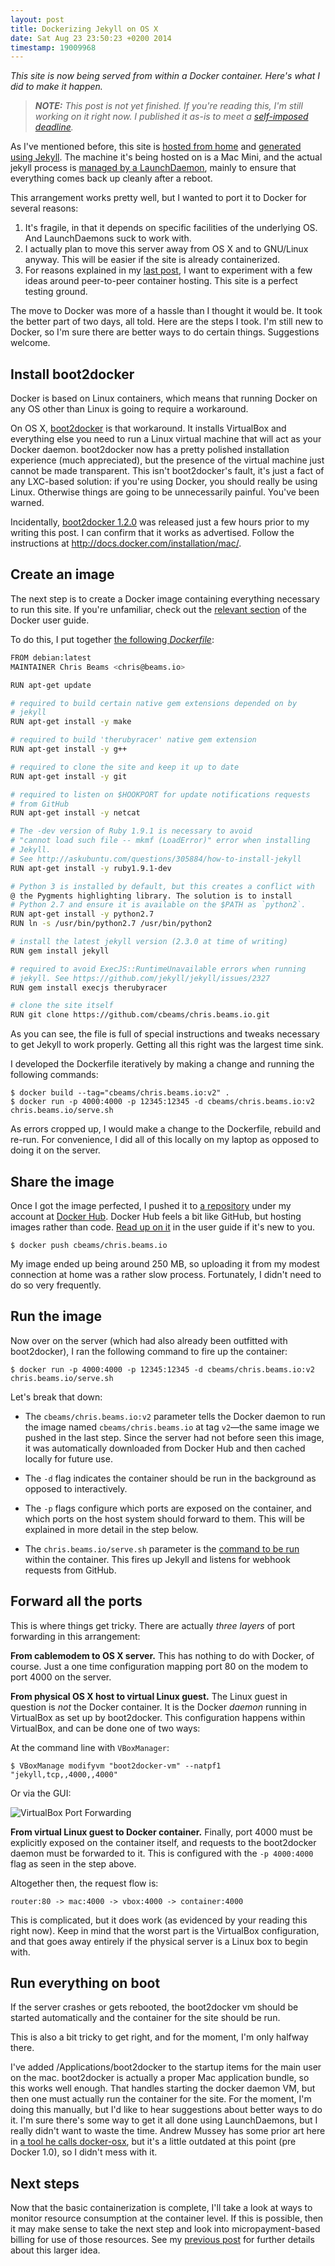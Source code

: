 ```yaml
---
layout: post
title: Dockerizing Jekyll on OS X
date: Sat Aug 23 23:50:23 +0200 2014
timestamp: 19009968
---
```


_This site is now being served from within a Docker container. Here's what I did to make it happen._

> _**NOTE:** This post is not yet finished. If you're reading this, I'm still working on it right now. I published it as-is to meet a [self-imposed deadline](/posts/practice)._

As I've mentioned before, this site is [hosted from home](/posts/indiehost) and [generated using Jekyll](/posts/epoch). The machine it's being hosted on is a Mac Mini, and the actual jekyll process is [managed by a LaunchDaemon](https://github.com/cbeams/chris.beams.io/commit/5f614e68a63694b2c846f4c788dc4b8499aa196c), mainly to ensure that everything comes back up cleanly after a reboot.

This arrangement works pretty well, but I wanted to port it to Docker for several reasons:

1. It's fragile, in that it depends on specific facilities of the underlying OS. And LaunchDaemons suck to work with.
2. I actually plan to move this server away from OS X and to GNU/Linux anyway. This will be easier if the site is already containerized.
3. For reasons explained in my [last post](/posts/docker), I want to experiment with a few ideas around peer-to-peer container hosting. This site is a perfect testing ground.

The move to Docker was more of a hassle than I thought it would be. It took the better part of two days, all told. Here are the steps I took. I'm still new to Docker, so I'm sure there are better ways to do certain things. Suggestions welcome.


## Install boot2docker

Docker is based on Linux containers, which means that running Docker on any OS other than Linux is going to require a workaround.

On OS X, [boot2docker](http://boot2docker.io/) is that workaround. It installs VirtualBox and everything else you need to run a Linux virtual machine that will act as your Docker daemon. boot2docker now has a pretty polished installation experience (much appreciated), but the presence of the virtual machine just cannot be made transparent. This isn't boot2docker's fault, it's just a fact of any LXC-based solution: if you're using Docker, you should really be using Linux. Otherwise things are going to be unnecessarily painful. You've been warned.

Incidentally, [boot2docker 1.2.0](https://github.com/boot2docker/boot2docker/releases/tag/v1.2.0) was released just a few hours prior to my writing this post. I can confirm that it works as advertised. Follow the instructions at <http://docs.docker.com/installation/mac/>.


## Create an image

The next step is to create a Docker image containing everything necessary to run this site. If you're unfamiliar, check out the [relevant section](http://docs.docker.com/userguide/dockerimages/) of the Docker user guide.

To do this, I put together [the following _Dockerfile_](https://github.com/cbeams/chris.beams.io/blob/master/Dockerfile):

```sh
FROM debian:latest
MAINTAINER Chris Beams <chris@beams.io>

RUN apt-get update

# required to build certain native gem extensions depended on by
# jekyll
RUN apt-get install -y make

# required to build 'therubyracer' native gem extension
RUN apt-get install -y g++

# required to clone the site and keep it up to date
RUN apt-get install -y git

# required to listen on $HOOKPORT for update notifications requests
# from GitHub
RUN apt-get install -y netcat

# The -dev version of Ruby 1.9.1 is necessary to avoid
# "cannot load such file -- mkmf (LoadError)" error when installing
# Jekyll.
# See http://askubuntu.com/questions/305884/how-to-install-jekyll
RUN apt-get install -y ruby1.9.1-dev

# Python 3 is installed by default, but this creates a conflict with
@ the Pygments highlighting library. The solution is to install
# Python 2.7 and ensure it is available on the $PATH as `python2`.
RUN apt-get install -y python2.7
RUN ln -s /usr/bin/python2.7 /usr/bin/python2

# install the latest jekyll version (2.3.0 at time of writing)
RUN gem install jekyll

# required to avoid ExecJS::RuntimeUnavailable errors when running
# jekyll. See https://github.com/jekyll/jekyll/issues/2327
RUN gem install execjs therubyracer

# clone the site itself
RUN git clone https://github.com/cbeams/chris.beams.io.git
```

As you can see, the file is full of special instructions and tweaks necessary to get Jekyll to work properly. Getting all this right was the largest time sink.

I developed the Dockerfile iteratively by making a change and running the following commands:

    $ docker build --tag="cbeams/chris.beams.io:v2" .
    $ docker run -p 4000:4000 -p 12345:12345 -d cbeams/chris.beams.io:v2 chris.beams.io/serve.sh

As errors cropped up, I would make a change to the Dockerfile, rebuild and re-run. For convenience, I did all of this locally on my laptop as opposed to doing it on the server.


## Share the image

Once I got the image perfected, I pushed it to [a repository](https://registry.hub.docker.com/u/cbeams/chris.beams.io/) under my account at [Docker Hub](https://hub.docker.com/). Docker Hub feels a bit like GitHub, but hosting images rather than code. [Read up on it](http://docs.docker.com/userguide/dockerrepos/) in the user guide if it's new to you.

    $ docker push cbeams/chris.beams.io

My image ended up being around 250 MB, so uploading it from my modest connection at home was a rather slow process. Fortunately, I didn't need to do so very frequently.


## Run the image

Now over on the server (which had also already been outfitted with boot2docker), I ran the following command to fire up the container:

    $ docker run -p 4000:4000 -p 12345:12345 -d cbeams/chris.beams.io:v2 chris.beams.io/serve.sh

Let's break that down:

 - The `cbeams/chris.beams.io:v2` parameter tells the Docker daemon to run the image named `cbeams/chris.beams.io` at tag `v2`—the same image we pushed in the last step. Since the server had not before seen this image, it was automatically downloaded from Docker Hub and then cached locally for future use.

 - The `-d` flag indicates the container should be run in the background as opposed to interactively.

 - The `-p` flags configure which ports are exposed on the container, and which ports on the host system should forward to them. This will be explained in more detail in the step below.

 - The `chris.beams.io/serve.sh` parameter is the [command to be run](https://github.com/cbeams/chris.beams.io/blob/50c89b3a124856aa5c45de8a44f03021ec06a948/serve.sh) within the container. This fires up Jekyll and listens for webhook requests from GitHub.


## Forward all the ports

This is where things get tricky. There are actually _three layers_ of port forwarding in this arrangement:

**From cablemodem to OS X server.** This has nothing to do with Docker, of course. Just a one time configuration mapping port 80 on the modem to port 4000 on the server.

**From physical OS X host to virtual Linux guest.** The Linux guest in question is _not_ the Docker container. It is the Docker _daemon_ running in VirtualBox as set up by boot2docker. This configuration happens within VirtualBox, and can be done one of two ways:

At the command line with `VBoxManager`:

    $ VBoxManage modifyvm "boot2docker-vm" --natpf1 "jekyll,tcp,,4000,,4000"

Or via the GUI:

![VirtualBox Port Forwarding](http://i.imgur.com/5fgzCiw.jpg)

**From virtual Linux guest to Docker container.** Finally, port 4000 must be explicitly exposed on the container itself, and requests to the boot2docker daemon must be forwarded to it. This is configured with the `-p 4000:4000` flag as seen in the step above.

Altogether then, the request flow is:

    router:80 -> mac:4000 -> vbox:4000 -> container:4000

This is complicated, but it does work (as evidenced by your reading this right now). Keep in mind that the worst part is the VirtualBox configuration, and that goes away entirely if the physical server is a Linux box to begin with.


## Run everything on boot

If the server crashes or gets rebooted, the boot2docker vm should be started automatically and the container for the site should be run.

This is also a bit tricky to get right, and for the moment, I'm only halfway there.

I've added /Applications/boot2docker to the startup items for the main user on the mac. boot2docker is actually a proper Mac application bundle, so this works well enough. That handles starting the docker daemon VM, but then one must actually run the container for the site. For the moment, I'm doing this manually, but I'd like to hear suggestions about better ways to do it. I'm sure there's some way to get it all done using LaunchDaemons, but I really didn't want to waste the time. Andrew Mussey has some prior art here in [a tool he calls docker-osx](http://blog.amussey.com/post/85117547548/docker-starting-docker-on-system-boot-on-osx-via), but it's a little outdated at this point (pre Docker 1.0), so I didn't mess with it.


## Next steps

Now that the basic containerization is complete, I'll take a look at ways to monitor resource consumption at the container level. If this is possible, then it may make sense to take the next step and look into micropayment-based billing for use of those resources. See my [previous post](/posts/docker) for further details about this larger idea.

